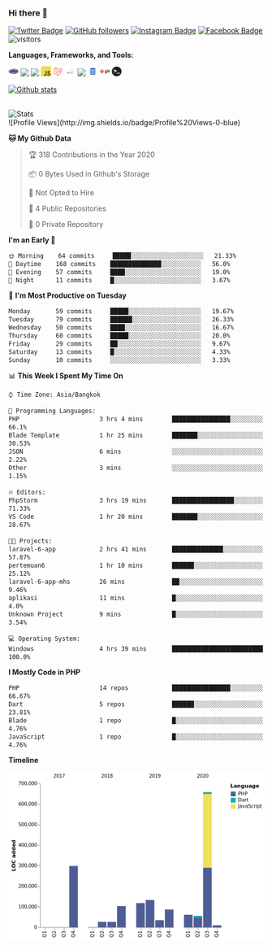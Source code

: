 ### Hi there 👋

<div align="centre">

[![Twitter Badge](http://img.shields.io/badge/-@ismnirwn-1ca0f1?style=social&logo=twitter&logoColor=blue&link=https://twitter.com/ismnirwn)](https://twitter.com/ismnirwn) [![GitHub followers](https://img.shields.io/github/followers/ismanir?label=Follow&style=social)](https://github.com/ismanir/?tab=follow)
[![Instagram Badge](https://img.shields.io/badge/-ismanirawan-blue?style=social&logo=Instagram&link=https://www.instagram.com/ismanirawan/)](https://www.instagram.com/ismanirawan/) 
[![Facebook Badge](https://img.shields.io/badge/-ismnirwn-blue?style=social&logo=facebook&link=https://www.facebook.com/ismnirwn/)](https://www.facebook.com/ismnirwn/) 
![visitors](https://hit-badger.glitch.me/badge?page_id=ismanir.ismanir)
 </div>

**Languages, Frameworks, and Tools:**  

<code><img height="20" src="https://raw.githubusercontent.com/github/explore/80688e429a7d4ef2fca1e82350fe8e3517d3494d/topics/php/php.png"></code>
<code><img height="20" src="https://cdn.freebiesupply.com/logos/large/2x/yii-logo-png-transparent.png"></code>
<code><img height="20" src="https://www.zend.com/sites/zend/files/image/2019-09/logo-codeigniter.jpg"></code>
<code><img height="20" src="https://raw.githubusercontent.com/github/explore/80688e429a7d4ef2fca1e82350fe8e3517d3494d/topics/javascript/javascript.png"></code>
<code><img height="20" src="https://raw.githubusercontent.com/github/explore/80688e429a7d4ef2fca1e82350fe8e3517d3494d/topics/laravel/laravel.png"></code>
<code><img height="20" src="https://raw.githubusercontent.com/github/explore/80688e429a7d4ef2fca1e82350fe8e3517d3494d/topics/mysql/mysql.png"></code>
<code><img height="20" src="https://code.visualstudio.com/assets/favicon.ico"></code>
<code><img height="20" src="https://raw.githubusercontent.com/github/explore/80688e429a7d4ef2fca1e82350fe8e3517d3494d/topics/sql/sql.png"></code>
<code><img height="20" src="https://raw.githubusercontent.com/github/explore/80688e429a7d4ef2fca1e82350fe8e3517d3494d/topics/git/git.png"></code>
<code><img height="20" src="https://raw.githubusercontent.com/github/explore/80688e429a7d4ef2fca1e82350fe8e3517d3494d/topics/terminal/terminal.png"></code>

[![Github stats](https://github-readme-stats.vercel.app/api?username=ismanir&title_color=555&text_color=777&show_icons=true&icon_color=333)](https://github.com/ismanir)

<br>
<img src="https://github.com/ismanir/ismanir/blob/master/images/stat.svg" alt="Stats"/>

<br>
<!--START_SECTION:waka-->
![Profile Views](http://img.shields.io/badge/Profile%20Views-0-blue)

**🐱 My Github Data** 

> 🏆 318 Contributions in the Year 2020
 > 
> 📦 0 Bytes Used in Github's Storage 
 > 
> 🚫 Not Opted to Hire
 > 
> 📜 4 Public Repositories
 > 
> 🔑 0 Private Repository 
 > 
**I'm an Early 🐤** 

```text
🌞 Morning    64 commits     █████░░░░░░░░░░░░░░░░░░░░   21.33% 
🌆 Daytime    168 commits    ██████████████░░░░░░░░░░░   56.0% 
🌃 Evening    57 commits     ████░░░░░░░░░░░░░░░░░░░░░   19.0% 
🌙 Night      11 commits     █░░░░░░░░░░░░░░░░░░░░░░░░   3.67%

```
📅 **I'm Most Productive on Tuesday** 

```text
Monday       59 commits     █████░░░░░░░░░░░░░░░░░░░░   19.67% 
Tuesday      79 commits     ██████░░░░░░░░░░░░░░░░░░░   26.33% 
Wednesday    50 commits     ████░░░░░░░░░░░░░░░░░░░░░   16.67% 
Thursday     60 commits     █████░░░░░░░░░░░░░░░░░░░░   20.0% 
Friday       29 commits     ██░░░░░░░░░░░░░░░░░░░░░░░   9.67% 
Saturday     13 commits     █░░░░░░░░░░░░░░░░░░░░░░░░   4.33% 
Sunday       10 commits     ░░░░░░░░░░░░░░░░░░░░░░░░░   3.33%

```


📊 **This Week I Spent My Time On** 

```text
⌚︎ Time Zone: Asia/Bangkok

💬 Programming Languages: 
PHP                      3 hrs 4 mins        ████████████████░░░░░░░░░   66.1% 
Blade Template           1 hr 25 mins        ███████░░░░░░░░░░░░░░░░░░   30.53% 
JSON                     6 mins              ░░░░░░░░░░░░░░░░░░░░░░░░░   2.22% 
Other                    3 mins              ░░░░░░░░░░░░░░░░░░░░░░░░░   1.15%

🔥 Editors: 
PhpStorm                 3 hrs 19 mins       █████████████████░░░░░░░░   71.33% 
VS Code                  1 hr 20 mins        ███████░░░░░░░░░░░░░░░░░░   28.67%

🐱‍💻 Projects: 
laravel-6-app            2 hrs 41 mins       ██████████████░░░░░░░░░░░   57.87% 
pertemuan6               1 hr 10 mins        ██████░░░░░░░░░░░░░░░░░░░   25.12% 
laravel-6-app-mhs        26 mins             ██░░░░░░░░░░░░░░░░░░░░░░░   9.46% 
aplikasi                 11 mins             █░░░░░░░░░░░░░░░░░░░░░░░░   4.0% 
Unknown Project          9 mins              █░░░░░░░░░░░░░░░░░░░░░░░░   3.54%

💻 Operating System: 
Windows                  4 hrs 39 mins       █████████████████████████   100.0%

```

**I Mostly Code in PHP** 

```text
PHP                      14 repos            ████████████████░░░░░░░░░   66.67% 
Dart                     5 repos             ██████░░░░░░░░░░░░░░░░░░░   23.81% 
Blade                    1 repo              █░░░░░░░░░░░░░░░░░░░░░░░░   4.76% 
JavaScript               1 repo              █░░░░░░░░░░░░░░░░░░░░░░░░   4.76%

```


**Timeline**

![Chart not found](https://github.com/ismanir/ismanir/blob/master/charts/bar_graph.png) 


<!--END_SECTION:waka-->



